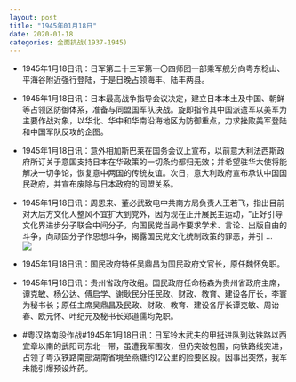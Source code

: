 ```yaml
---
layout: post
title: "1945年01月18日"
date: 2020-01-18
categories: 全面抗战(1937-1945)
---
```


<meta name="referrer" content="no-referrer" />

- 1945年1月18日讯：日军第二十三军第一〇四师团一部乘军舰分向粤东稔山、平海谷附近强行登陆，于是日晚占领海丰、陆丰两县。 

- 1945年1月18日讯：日本最高战争指导会议决定，建立日本本土及中国、朝鲜等占领区防御体系，准备与同盟国军队决战。旋即指令其中国派遣军以美军为主要作战对象，以华北、华中和华南沿海地区为防御重点，力求挫败美军登陆和中国军队反攻的企图。 

- 1945年1月18日讯：意外相加斯巴莱在国务会议上宣布，以前意大利法西斯政府所订关于意国支持日本在华政策的一切条约都归无效；并希望驻华大使将能解决一切争论，恢复意中两国的传统友谊。次日，意大利政府宣布承认中国国民政府，并宣布废除与日本政府的同盟关系。 

- 1945年1月18日讯：周恩来、董必武致电中共南方局负责人王若飞，指出目前对大后方文化人整风不宜扩大到党外，因为现在正开展民主运动，“正好引导文化界进步分子联合中间分子，向国民党当局作要求学术、言论、出版自由的斗争，向顽固分子作思想斗争，揭露国民党文化统制政策的罪恶，并引 ... <br/><img src="https://wx2.sinaimg.cn/large/aca367d8ly1gb0kx8u0nzj20c80cwmxb.jpg" />

- 1945年1月18日讯：国民政府特任吴鼎昌为国民政府文官长，原任魏怀免职。 

- 1945年1月18日讯：贵州省政府改组。国民政府任命杨森为贵州省政府主席，谭克敏、杨公达、傅启学、谢耿民分任民政、财政、教育、建设各厅长，李寰为秘书长；原任主席吴鼎昌及民政、财政、教育、建设各厅长谭克敏、周诒春、欧元怀、叶纪元及秘书长郑道儒均免职。 

- #粤汉路南段作战#1945年1月18日讯：日军铃木武夫的甲挺进队到达铁路以西宜章以南的武阳司东北一带，虽遭我军围攻，但仍突破包围，向铁路线突进，占领了粤汉铁路南部湖南省境至燕塘约12公里的险要区段。因事出突然，我军未能引爆预设炸药。 

